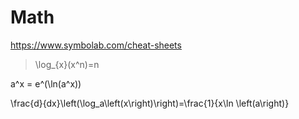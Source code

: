 # Math
https://www.symbolab.com/cheat-sheets

> \log_{x}(x^n)=n

a^x = e^(\ln(a^x))

\frac{d}{dx}\left(\log_a\left(x\right)\right)=\frac{1}{x\ln \left(a\right)}

<!-- \sec \left(x\right) = \frac{1}{\cos \left(x\right)}

\csc \left(x\right)=\frac{1}{\sin \left(x\right)}

\int \sec ^2\left(x\right)dx=\tan \left(x\right)

\int \csc ^2\left(x\right)dx=-\cot \left(x\right)

\sin \left(2x\right)=2\sin \left(x\right)\cos \left(x\right)

\cos \left(2x\right)=1-2\sin ^2\left(x\right)

\cos \left(2x\right)=2\cos ^2\left(x\right)-1

\cos \left(2x\right)=\cos ^2\left(x\right)-\sin ^2\left(x\right)

\tan \left(2x\right)=\frac{2\tan \left(x\right)}{1-\tan ^2\left(x\right)}

\frac{d}{dx}\left(\tan \left(x\right)\right)=\sec ^2\left(x\right) -->
